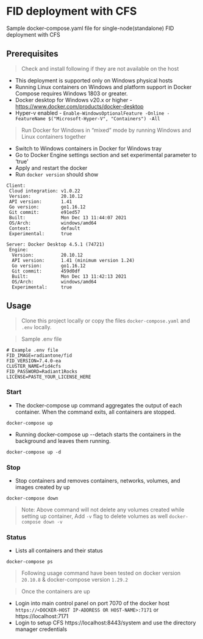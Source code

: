 # FID deployment with CFS

Sample docker-compose.yaml file for single-node(standalone) FID deployment with CFS

## Prerequisites
> Check and install following if they are not available on the host
- This deployment is supported only on Windows physical hosts
- Running Linux containers on Windows and platform support in Docker Compose requires Windows 1803 or greater.
- Docker desktop for Windows v20.x or higher - https://www.docker.com/products/docker-desktop
- Hyper-v enabled - `Enable-WindowsOptionalFeature -Online -FeatureName $("Microsoft-Hyper-V", "Containers") -All`

> Run Docker for Windows in “mixed” mode by running Windows and Linux containers together
- Switch to Windows containers in Docker for Windows tray
- Go to Docker Engine settings section and set experimental parameter to ‘true’
- Apply and restart the docker
- Run `docker version` should show 
```
Client:
 Cloud integration: v1.0.22
 Version:           20.10.12
 API version:       1.41
 Go version:        go1.16.12
 Git commit:        e91ed57
 Built:             Mon Dec 13 11:44:07 2021
 OS/Arch:           windows/amd64
 Context:           default
 Experimental:      true

Server: Docker Desktop 4.5.1 (74721)
 Engine:
  Version:          20.10.12
  API version:      1.41 (minimum version 1.24)
  Go version:       go1.16.12
  Git commit:       459d0df
  Built:            Mon Dec 13 11:42:13 2021
  OS/Arch:          windows/amd64
  Experimental:     true
```

## Usage
> Clone this project locally or copy the files `docker-compose.yaml` and `.env` locally.

> Sample .env file
```
# Example .env file
FID_IMAGE=radiantone/fid
FID_VERSION=7.4.0-ea
CLUSTER_NAME=fid4cfs
FID_PASSWORD=Radiant1Rocks
LICENSE=PASTE_YOUR_LICENSE_HERE
```
### Start
- The docker-compose up command aggregates the output of each container. When the command exits, all containers are stopped. 
```
docker-compose up 
```
- Running docker-compose up --detach starts the containers in the background and leaves them running.
```
docker-compose up -d
```
### Stop
- Stop containers and removes containers, networks, volumes, and images created by up
```
docker-compose down
```
> Note: Above command will not delete any volumes created while setting up container, Add `-v` flag to delete volumes as well `docker-compose down -v`
### Status
- Lists all containers and their status
```
docker-compose ps
```

> Following usage command have been tested on docker version `20.10.8` & docker-compose version `1.29.2`

> Once the containers are up
- Login into main control panel on port 7070 of the docker host `https://<DOCKER-HOST IP-ADDRESS OR HOST-NAME>:7171` or https://localhost:7171
- Login to setup CFS https://localhost:8443/system and use the directory manager credentials
